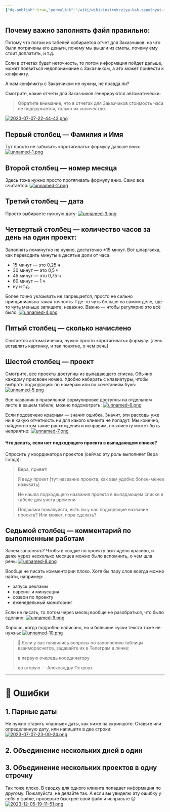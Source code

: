 ```yaml
---
{"dg-publish":true,"permalink":"/wiki/wiki/instrukcziya-kak-zapolnyat-fajl-s-vzaimoraschetami/"}
---
```



## Почему важно заполнять файл правильно:
Потому что потом из табелей собирается отчет для Заказчиков: на что были потрачены его деньги, почему мы вышли из сметы, почему ему стоит доплатить, и т.д.

Если в отчетах будет неточность, то потом информация пойдет дальше, может появиться недопонимание с Заказчиком, а это может привести к конфликту.

А нам конфликты с Заказчиком не нужны, не правда ли?

Смотрите, какие отчеты для Заказчиков генерируются автоматически:
>Обратите внимание, что в отчетах для Заказчиков стоимость часа не подгружается, только их количество.

[![2023-07-07-22-44-43.png](https://i.postimg.cc/MHQtmGvm/2023-07-07-22-44-43.png)](https://postimg.cc/7Jqgxw15)

## Первый столбец — Фамилия и Имя
Тут просто не забывать «протягивать» формулу дальше вниз:
[![unnamed-1.png](https://i.postimg.cc/JzbN6JTg/unnamed-1.png)](https://postimg.cc/xX1NqkVy)

## Второй столбец — номер месяца
Здесь тоже нужно просто протягивать формулу вниз. Само все считается:
[![unnamed-2.png](https://i.postimg.cc/8zZ60SQ8/unnamed-2.png)](https://postimg.cc/75Th5jZX)

## Третий столбец — дата
Просто выбираете нужную дату:
[![unnamed-3.png](https://i.postimg.cc/hvRstBty/unnamed-3.png)](https://postimg.cc/2bTh0gvh)




## Четвертый столбец — количество часов за день на один проект:
Заполнять поминутно не нужно, достаточно  ±15 минут.
Вот шпаргалка, как переводить минуты в десятые доли от часа.
- 15 минут — это 0,25 ч
- 30 минут — это 0,5 ч
- 45 минут — это 0,75 ч
- 60 минут — 1 ч
- ну и т.д.
  
Более точно указывать не запрещается, просто не сильно принципиальна такая точность. Где-то чуть больше на самом деле, где-то чуть меньше запишите, неважно. Важно — чтобы регулярно это всё было.
[![unnamed-4.png](https://i.postimg.cc/Dw7Xyzd4/unnamed-4.png)](https://postimg.cc/9rNMLCkc)

## Пятый столбец — сколько начислено
Считается автоматически, нужно просто «протягивать» формулу.
[лень вставлять картинку, и так понятно, о чем речь]



## Шестой столбец — проект
Смотрите, все проекты доступны из выпадающего списка. Обычно каждому присвоен номер. Удобно набирать с клавиатуры, чтобы выбрать подходящий: по номерам или по сочетаниям букв:
[![unnamed-5.png](https://i.postimg.cc/fLYz9cMz/unnamed-5.png)](https://postimg.cc/zbXYmRL6)

Все названия в правильной формулировке доступны на отдельном листе в вашем табеле, можно подсмотреть:
[![unnamed-6.png](https://i.postimg.cc/QdBr7Qq2/unnamed-6.png)](https://postimg.cc/w1dP8sZ2)


Если подсвечено красным — значит ошибка. Значит, эти расходы уже ни в какую отчетность ни для какого клиента не попадут. Мы конечно, найдем потом такие расхождения и исправим, но клиенту может быть неприятно:
[![unnamed-7.png](https://i.postimg.cc/NFPzGnZ5/unnamed-7.png)](https://postimg.cc/V0nRDKf8)

#### Что делать, если нет подходящего проекта в выпадающем списке?
Спросить у координатора проектов (сейчас эту роль выполняет Вера Го́лда):

> Вера, привет!
>
> Я веду проект [тут название проекта, как вам удобно более-менее называть]
>
> Не нашла подходящего названия проекта в выпадающем списке в табеле для учета времени.
>
> Подскажи пожалуйста, есть ли у нас подходящие название проекта? Или может, пора сделать?



## Седьмой столбец — комментарий по выполненным работам
Зачем заполнять? Чтобы в сводке по проекту выглядело красиво, и даже через несколько месяцев можно было вспомнить, о чем шла речь:
[![unnamed-8.png](https://i.postimg.cc/4xpBjn4K/unnamed-8.png)](https://postimg.cc/DSyrXvXF)

Вообще не писать комментарии плохо. Хотя бы пару слов всегда можно найти, например:
- запуск рекламы
- парсинг и минусация
- созвон по проекту
- еженедельный мониторинг

Если не писать, то потом через месяц вообще не разобраться, что было сделано:
[![unnamed-9.png](https://i.postimg.cc/zv9FcY9S/unnamed-9.png)](https://postimg.cc/T5JbKF2p)

Хорошо, когда подробно написано, но и большие куски текста тоже не нужны:
[![unnamed-10.png](https://i.postimg.cc/59vgX6vs/unnamed-10.png)](https://postimg.cc/HjYXKW6M)


> 📙 Если у вас появились вопросы по заполнению таблицы взаиморасчетов, задавайте их в Телеграм в личке:
>
> в первую очередь координатору 
>
> во вторую — Александру Остроух





---
# 💊 Ошибки


## 1. Парные даты 
Не нужно ставить «парные» даты, как ниже на скриншоте. 
Ставьте или определенную дату, или напишите в две строки:
[![2023-07-07-23-00-24.png](https://i.postimg.cc/76P4fptV/2023-07-07-23-00-24.png)](https://postimg.cc/qtFSFZTh)


## 2. Объединение нескольких дней в один
## 3. Объединение нескольких проектов в одну строчку

Так тоже плохо. В сводку для одного клиента попадает информация по другому. Пожалуйста, не делайте так. А если вы увиделю эту ошибку у себя в файле, проверьте быстрее свой файл и исправьте 😉
[![2023-12-05-19-11-51.png](https://i.postimg.cc/85FKgCKX/2023-12-05-19-11-51.png)](https://postimg.cc/sQr9p3R5)